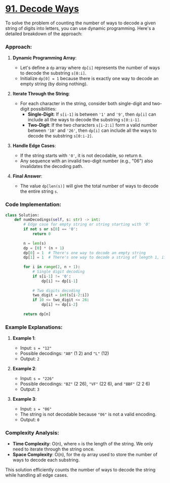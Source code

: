 # [91. Decode Ways](https://leetcode.com/problems/decode-ways/description/)

To solve the problem of counting the number of ways to decode a given string of digits into letters, you can use dynamic programming. Here's a detailed breakdown of the approach:

### Approach:

1. **Dynamic Programming Array**:
   - Let's define a `dp` array where `dp[i]` represents the number of ways to decode the substring `s[0:i]`.
   - Initialize `dp[0] = 1` because there is exactly one way to decode an empty string (by doing nothing).

2. **Iterate Through the String**:
   - For each character in the string, consider both single-digit and two-digit possibilities:
     - **Single-Digit**: If `s[i-1]` is between `'1'` and `'9'`, then `dp[i]` can include all the ways to decode the substring `s[0:i-1]`.
     - **Two-Digit**: If the two characters `s[i-2:i]` form a valid number between `'10'` and `'26'`, then `dp[i]` can include all the ways to decode the substring `s[0:i-2]`.

3. **Handle Edge Cases**:
   - If the string starts with `'0'`, it is not decodable, so return `0`.
   - Any sequence with an invalid two-digit number (e.g., "06") also invalidates the decoding path.

4. **Final Answer**:
   - The value `dp[len(s)]` will give the total number of ways to decode the entire string `s`.

### Code Implementation:

```python
class Solution:
    def numDecodings(self, s: str) -> int:
        # Edge case for empty string or string starting with '0'
        if not s or s[0] == '0':
            return 0
        
        n = len(s)
        dp = [0] * (n + 1)
        dp[0] = 1  # There's one way to decode an empty string
        dp[1] = 1  # There's one way to decode a string of length 1, if it's valid
        
        for i in range(2, n + 1):
            # Single digit decoding
            if s[i-1] != '0':
                dp[i] += dp[i-1]
            
            # Two digits decoding
            two_digit = int(s[i-2:i])
            if 10 <= two_digit <= 26:
                dp[i] += dp[i-2]
        
        return dp[n]
```

### Example Explanations:

1. **Example 1**:
   - Input: `s = "12"`
   - Possible decodings: `"AB"` (1 2) and `"L"` (12)
   - Output: `2`

2. **Example 2**:
   - Input: `s = "226"`
   - Possible decodings: `"BZ"` (2 26), `"VF"` (22 6), and `"BBF"` (2 2 6)
   - Output: `3`

3. **Example 3**:
   - Input: `s = "06"`
   - The string is not decodable because `"06"` is not a valid encoding.
   - Output: `0`

### Complexity Analysis:

- **Time Complexity**: O(n), where `n` is the length of the string. We only need to iterate through the string once.
- **Space Complexity**: O(n), for the `dp` array used to store the number of ways to decode each substring.

This solution efficiently counts the number of ways to decode the string while handling all edge cases.
